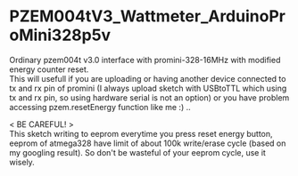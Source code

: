 # PZEM004tV3_Wattmeter_ArduinoProMini328p5v

Ordinary pzem004t v3.0 interface with promini-328-16MHz with modified energy counter reset.  
This will usefull if you are uploading or having another device connected to tx and rx pin of promini (I always upload sketch with USBtoTTL which using tx and rx pin, so using hardware serial is not an option) or you have problem accessing pzem.resetEnergy function like me :) ..  

< BE CAREFUL! >  
This sketch writing to eeprom everytime you press reset energy button, eeprom of atmega328 have limit of about 100k write/erase cycle (based on my googling result). So don't be wasteful of your eeprom cycle, use it wisely.  
